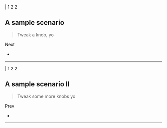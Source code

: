 | 1 2 2

## A sample scenario

> Tweak a knob, yo

<div>
  <f-slider
    title="Radius"
    from="0.1"
    to="2"
    step="0.01"
    @input.native="e => send('r',e.target.value)"
  />
  <f-slider
    title="Hue"
    from="0"
    to="360"
    @input.native="e => send('hue',e.target.value)"
  />
</div>

<f-receive-data channel="hue">
<div
  slot-scope="hue" 
  v-if="hue.value > 100"
  class="button_primary"
  @click="send('next')"
>
Next
</div>
</f-receive-data>

-

<f-receive-data channel="hue">
<f-receive-data channel="r" slot-scope="hue">
  <f-scene grid step="0.25" slot-scope="r" width="500" height="500">
    <f-circle
      :r="r.value || 0.1"
      :fill="hsl(hue.value || 0)"
    />
  </f-scene>
</f-receive-data>

---

| 1 2 2

## A sample scenario II

> Tweak some more knobs yo

<div>
  <f-slider
    from="-2"
    to="2"
    step="0.01"
    @input.native="e => send('r',e.target.value)"
  />
</div>

<div class="button_primary" @click="send('prev')">Prev</div>

-

<f-receive-data channel="r">
  <f-scene grid step="0.25" slot-scope="r" width="500" height="500">
    <f-repeat-grid>
      <f-regularpolygon
        :rotation="{x: r.value * 100}"
        slot-scope="grid"
        :r="(r.value || 1)"
        opacity="0.6"
        :fill="hsl(grid.value[2] * 10)"
      />
    </f-repeat-grid>
  </f-scene>
</f-receive-data>

---
